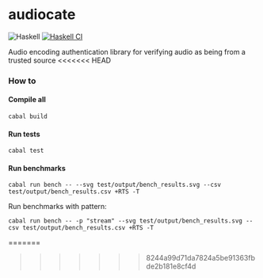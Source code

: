 # audiocate

![Haskell](https://img.shields.io/badge/Haskell-5e5086?style=for-the-badge&logo=haskell&logoColor=white) [![Haskell CI](https://github.com/eldr-io/audiocate/actions/workflows/haskell.yml/badge.svg)](https://github.com/eldr-io/audiocate/actions/workflows/haskell.yml)

Audio encoding authentication library for verifying audio as being from a trusted source
<<<<<<< HEAD

### How to
#### Compile all
```
cabal build
```

#### Run tests
```
cabal test
```

#### Run benchmarks
```
cabal run bench -- --svg test/output/bench_results.svg --csv test/output/bench_results.csv +RTS -T
```
Run benchmarks with pattern:
```
cabal run bench -- -p "stream" --svg test/output/bench_results.svg --csv test/output/bench_results.csv +RTS -T

```
=======
>>>>>>> 8244a99d71da7824a5be91363fbde2b181e8cf4d
